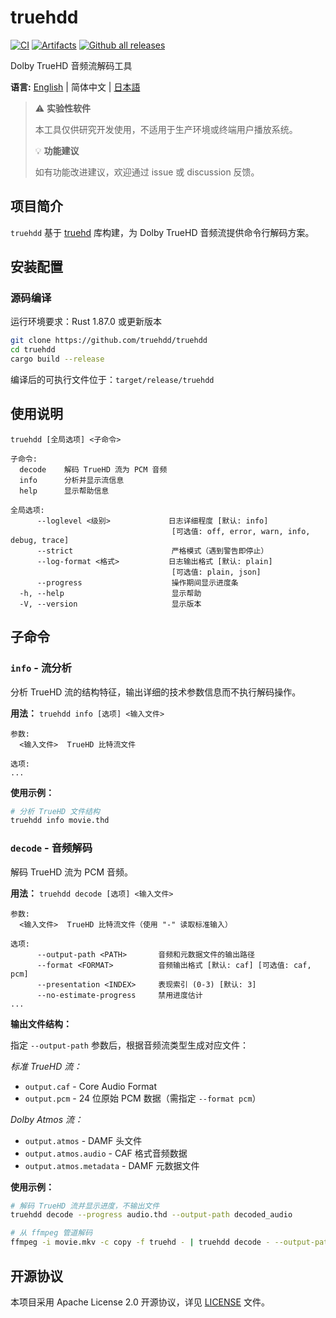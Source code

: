 # truehdd
[![CI](https://github.com/truehdd/truehdd/workflows/CI/badge.svg)](https://github.com/truehdd/truehdd/actions/workflows/ci.yml)
[![Artifacts](https://github.com/truehdd/truehdd/workflows/Artifacts/badge.svg)](https://github.com/truehdd/truehdd/actions/workflows/release.yml)
[![Github all releases](https://img.shields.io/github/downloads/truehdd/truehdd/total.svg)](https://GitHub.com/truehdd/truehdd/releases/)

Dolby TrueHD 音频流解码工具

**语言:** [English](README.md) | 简体中文 | [日本語](README.ja.md)

> ⚠️ **实验性软件** 
> 
> 本工具仅供研究开发使用，不适用于生产环境或终端用户播放系统。
> 
> 💡 **功能建议**  
> 
> 如有功能改进建议，欢迎通过 issue 或 discussion 反馈。

## 项目简介

`truehdd` 基于 [truehd](truehd/) 库构建，为 Dolby TrueHD 音频流提供命令行解码方案。

## 安装配置

### 源码编译

运行环境要求：Rust 1.87.0 或更新版本

```bash
git clone https://github.com/truehdd/truehdd
cd truehdd
cargo build --release
```

编译后的可执行文件位于：`target/release/truehdd`

## 使用说明

```
truehdd [全局选项] <子命令>

子命令:
  decode    解码 TrueHD 流为 PCM 音频
  info      分析并显示流信息
  help      显示帮助信息

全局选项:
      --loglevel <级别>             日志详细程度 [默认: info]
                                    [可选值: off, error, warn, info, debug, trace]
      --strict                      严格模式（遇到警告即停止）
      --log-format <格式>           日志输出格式 [默认: plain]
                                    [可选值: plain, json]
      --progress                    操作期间显示进度条
  -h, --help                        显示帮助
  -V, --version                     显示版本
```

## 子命令

### `info` - 流分析

分析 TrueHD 流的结构特征，输出详细的技术参数信息而不执行解码操作。

**用法：** `truehdd info [选项] <输入文件>`

```
参数:
  <输入文件>  TrueHD 比特流文件

选项:
...
```

**使用示例：**
```bash
# 分析 TrueHD 文件结构
truehdd info movie.thd
```

### `decode` - 音频解码

解码 TrueHD 流为 PCM 音频。

**用法：** `truehdd decode [选项] <输入文件>`

```
参数:
  <输入文件>  TrueHD 比特流文件（使用 "-" 读取标准输入）

选项:
      --output-path <PATH>       音频和元数据文件的输出路径
      --format <FORMAT>          音频输出格式 [默认: caf] [可选值: caf, pcm]
      --presentation <INDEX>     表现索引 (0-3) [默认: 3]
      --no-estimate-progress     禁用进度估计
...
```

**输出文件结构：**

指定 `--output-path` 参数后，根据音频流类型生成对应文件：

*标准 TrueHD 流：*
- `output.caf` - Core Audio Format
- `output.pcm` - 24 位原始 PCM 数据（需指定 `--format pcm`）

*Dolby Atmos 流：*
- `output.atmos` - DAMF 头文件
- `output.atmos.audio` - CAF 格式音频数据
- `output.atmos.metadata` - DAMF 元数据文件

**使用示例：**
```bash
# 解码 TrueHD 流并显示进度，不输出文件
truehdd decode --progress audio.thd --output-path decoded_audio

# 从 ffmpeg 管道解码
ffmpeg -i movie.mkv -c copy -f truehd - | truehdd decode - --output-path audio
```

## 开源协议

本项目采用 Apache License 2.0 开源协议，详见 [LICENSE](LICENSE) 文件。